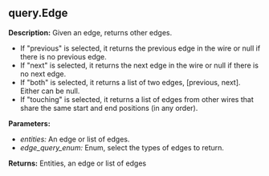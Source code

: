 ## query.Edge  
  
  
**Description:** Given an edge, returns other edges.
- If "previous" is selected, it returns the previous edge in the wire or null if there is no previous edge.
- If "next" is selected, it returns the next edge in the wire or null if there is no next edge.
- If "both" is selected, it returns a list of two edges, [previous, next]. Either can be null.
- If "touching" is selected, it returns a list of edges from other wires that share the same start and end positions (in any order).  
  
**Parameters:**  
  * *entities:* An edge or list of edges.  
  * *edge\_query\_enum:* Enum, select the types of edges to return.  
  
**Returns:** Entities, an edge or list of edges  
